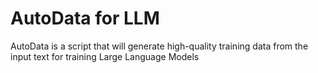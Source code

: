 # AutoData for LLM
AutoData is a script that will generate high-quality training data from the input text for training Large Language Models
